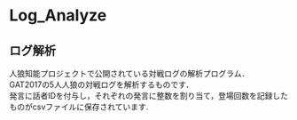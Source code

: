 # Log_Analyze
## ログ解析
人狼知能プロジェクトで公開されている対戦ログの解析プログラム．<br>
GAT2017の5人人狼の対戦ログを解析するものです．<br>
発言に話者IDを付与し，それぞれの発言に整数を割り当て，登場回数を記録したものがcsvファイルに保存されています.<br>
